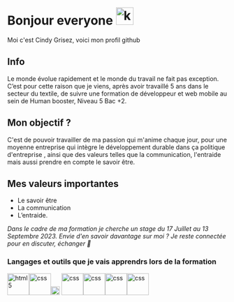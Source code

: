 # Bonjour everyone <img alt="kirby dance retro game" title="kirby dance retro game" loading="lazy" src="https://emojis.slackmojis.com/emojis/images/1643515233/12510/kirby_dance.gif?1643515233" width= "40"/> 
Moi c'est Cindy Grisez, voici mon profil github 

## Info  

Le monde évolue rapidement et le monde du travail ne fait pas exception.
C’est pour cette raison que je viens, après avoir travaillé 5 ans dans le secteur du textile, de suivre une formation de développeur et web mobile au sein de Human booster, Niveau 5 Bac +2. 

## Mon objectif ?  
 
C'est de pouvoir travailler de ma passion qui m'anime chaque jour, pour une moyenne entreprise qui intègre le développement durable dans ça politique d'entreprise , ainsi que des valeurs telles que la communication, l'entraide mais aussi prendre en compte le savoir être. 

## Mes valeurs importantes  

- Le savoir être
- La communication
- L’entraide.

*Dans le cadre de ma formation je cherche un stage du 17 Juillet au 13 Septembre 2023.*
*Envie d'en savoir davantage sur moi ? Je reste connectée pour en discuter, échanger 🙂* 
 
### Langages et outils que je vais apprendrs lors de la formation

<img alt="html5" title="html5" loading="lazy" src=https://www.vectorlogo.zone/logos/w3_html5/w3_html5-ar21.svg width= "50"/><img alt="css" title="css" loading="lazy" src=https://www.vectorlogo.zone/logos/w3_css/w3_css-ar21.svg width= "50"/><img alt="css" title="css" loading="lazy" src=https://www.vectorlogo.zone/logos/javascript/javascript-horizontal.svg width= "20"/>
<img alt="css" title="css" loading="lazy" src=https://www.vectorlogo.zone/logos/angular/angular-ar21.svg width= "50"/><img alt="css" title="css" loading="lazy" src=https://www.vectorlogo.zone/logos/php/php-horizontal.svg width= "50"/><img alt="css" title="css" loading="lazy" src=https://www.vectorlogo.zone/logos/symfony/symfony-ar21.svg width= "50"/><img alt="css" title="css" loading="lazy" src=https://www.vectorlogo.zone/logos/symfony/symfony-ar21.svg width= "50"/>









